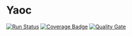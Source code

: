 # Yaoc
[![Run Status](https://travis-ci.org/BrunodaSilvaBelo/yaoc.svg?branch=master)](https://travis-ci.org/BrunodaSilvaBelo/yaoc)
[![Coverage Badge](https://sonarcloud.io/api/project_badges/measure?project=br.ufal.ic%3Ayaoc&metric=coverage)](https://sonarcloud.io/dashboard?id=br.ufal.ic%3Ayaoc)
[![Quality Gate](https://sonarcloud.io/api/project_badges/quality_gate?project=br.ufal.ic%3Ayaoc)](https://sonarcloud.io/dashboard?id=br.ufal.ic%3Ayaoc)
